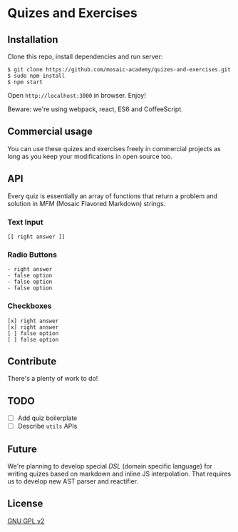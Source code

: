 # Quizes and Exercises

## Installation

Clone this repo, install dependencies and run server:

    $ git clone https://github.com/mosaic-academy/quizes-and-exercises.git
    $ sudo npm install
    $ npm start

Open `http://localhost:3000` in browser. Enjoy!

Beware: we're using webpack, react, ES6 and CoffeeScript.

## Commercial usage
You can use these quizes and exercises freely in commercial projects as long as you keep your modifications in open source too.

## API
Every quiz is essentially an array of functions that return a problem and solution in _MFM_ (Mosaic Flavored Markdown) strings.

### Text Input

    [[ right answer ]]

### Radio Buttons

    - right answer
    - false option
    - false option
    - false option

### Checkboxes

    [x] right answer
    [x] right answer
    [ ] false option
    [ ] false option

## Contribute
There's a plenty of work to do!

## TODO
- [ ] Add quiz boilerplate
- [ ] Describe `utils` APIs

## Future
We're planning to develop special _DSL_ (domain specific language) for writing quizes based on markdown and inline JS interpolation. That requires us to develop new AST parser and reactifier.

## License
[GNU GPL v2](https://github.com/mosaic-academy/quizes-and-exercises/blob/master/LICENSE)